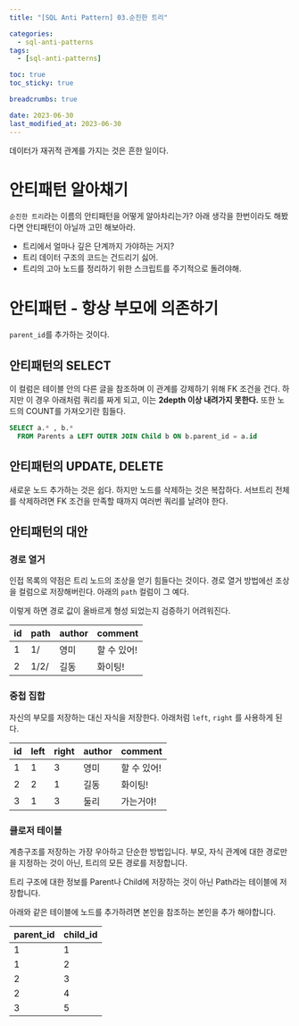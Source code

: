 ```yaml
---
title: "[SQL Anti Pattern] 03.순진한 트리"

categories:
  - sql-anti-patterns
tags:
  - [sql-anti-patterns]

toc: true
toc_sticky: true

breadcrumbs: true

date: 2023-06-30
last_modified_at: 2023-06-30
---
```


데이터가 재귀적 관계를 가지는 것은 흔한 일이다.

# 안티패턴 알아채기
`순진한 트리`라는 이름의 안티패턴을 어떻게 알아차리는가?
아래 생각을 한번이라도 해봤다면 안티패턴이 아닐까 고민 해보아라.
- 트리에서 얼마나 깊은 단계까지 가야하는 거지?
- 트리 데이터 구조의 코드는 건드리기 싫어.
- 트리의 고아 노드를 정리하기 위한 스크립트를 주기적으로 돌려야해.

# 안티패턴 - 항상 부모에 의존하기
`parent_id`를 추가하는 것이다.

## 안티패턴의 SELECT
이 컬럼은 테이블 안의 다른 글을 참조하며 이 관계를 강제하기 위해 FK 조건을 건다.
하지만 이 경우 아래처럼 쿼리를 짜게 되고, 이는 **2depth 이상 내려가지 못한다.**
또한 노드의 COUNT를 가져오기란 힘들다.

```sql 
SELECT a.* , b.*
  FROM Parents a LEFT OUTER JOIN Child b ON b.parent_id = a.id
```

## 안티패턴의 UPDATE, DELETE
새로운 노드 추가하는 것은 쉽다. 하지만 노드를 삭제하는 것은 복잡하다.
서브트리 전체를 삭제하려면 FK 조건을 만족할 때까지 여러번 쿼리를 날려야 한다.

## 안티패턴의 대안

### 경로 열거
인접 목록의 약점은 트리 노드의 조상을 얻기 힘들다는 것이다.
경로 열거 방법에선 조상을 컬럼으로 저장해버린다. 
아래의 `path` 컬럼이 그 예다.

이렇게 하면 경로 값이 올바르게 형성 되었는지 검증하기 어려워진다.

| id | path | author | comment |
|----|------|--------|---------|
| 1  | 1/   | 영미     | 할 수 있어! |
| 2  | 1/2/ | 길동     | 화이팅!    |


### 중첩 집합
자신의 부모를 저장하는 대신 자식을 저장한다.
아래처럼 `left`, `right` 를 사용하게 된다.

| id | left | right | author | comment |
|----|------|-------|--------|---------|
| 1  | 1    | 3     | 영미     | 할 수 있어! |
| 2  | 2    | 1     | 길동     | 화이팅!    |
| 3  | 1    | 3     | 둘리     | 가는거야!   |


### 클로저 테이블
계층구조를 저장하는 가장 우아하고 단순한 방법입니다.
부모, 자식 관계에 대한 경로만을 지정하는 것이 아닌, 트리의 모든 경로를 저장합니다.

트리 구조에 대한 정보를 Parent나 Child에 저장하는 것이 아닌 Path라는 테이블에 저장합니다.

아래와 같은 테이블에 노드를 추가하려면 본인을 참조하는 본인을 추가 해야합니다.

| parent_id | child_id |
|-----------|----------|
| 1         | 1        |
| 1         | 2        |
| 2         | 3        |
| 2         | 4        |
| 3         | 5        |

